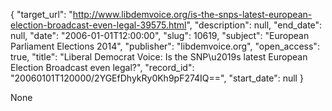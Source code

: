 {
  "target_url": "http://www.libdemvoice.org/is-the-snps-latest-european-election-broadcast-even-legal-39575.html", 
  "description": null, 
  "end_date": null, 
  "date": "2006-01-01T12:00:00", 
  "slug": 10619, 
  "subject": "European Parliament Elections 2014", 
  "publisher": "libdemvoice.org", 
  "open_access": true, 
  "title": "Liberal Democrat Voice:  Is the SNP\u2019s latest European Election Broadcast even legal?", 
  "record_id": "20060101T120000/2YGEfDhykRy0Kh9pF274IQ==", 
  "start_date": null
}

None